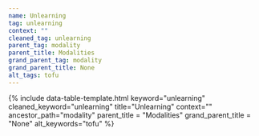 ```yaml
---
name: Unlearning
tag: unlearning
context: ""
cleaned_tag: unlearning
parent_tag: modality
parent_title: Modalities
grand_parent_tag: modality
grand_parent_title: None
alt_tags: tofu
---
```


{% include data-table-template.html 
  keyword="unlearning" 
  cleaned_keyword="unlearning" 
  title="Unlearning"
  context=""
  ancestor_path="modality" 
  parent_title = "Modalities"
  grand_parent_title = "None"
  alt_keywords="tofu"
%}

